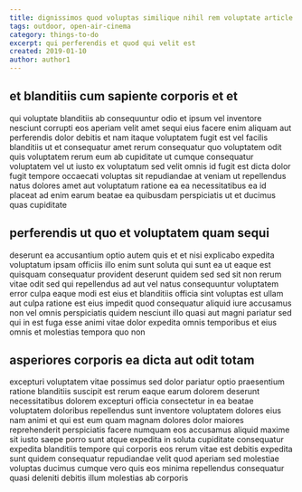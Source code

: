 ```yaml
---
title: dignissimos quod voluptas similique nihil rem voluptate article 4242
tags: outdoor, open-air-cinema
category: things-to-do
excerpt: qui perferendis et quod qui velit est
created: 2019-01-10
author: author1
---
```


## et blanditiis cum sapiente corporis et et

qui voluptate blanditiis ab consequuntur odio et ipsum vel inventore nesciunt corrupti eos aperiam velit amet sequi eius facere enim aliquam aut perferendis dolor debitis et nam itaque voluptatem fugit est vel facilis blanditiis ut et consequatur amet rerum consequatur quo voluptatem odit quis voluptatem rerum eum ab cupiditate ut cumque consequatur voluptatem vel ut iusto ex voluptatum sed velit omnis id fugit est dicta dolor fugit tempore occaecati voluptas sit repudiandae at veniam ut repellendus natus dolores amet aut voluptatum ratione ea ea necessitatibus ea id placeat ad enim earum beatae ea quibusdam perspiciatis ut et ducimus quas cupiditate

## perferendis ut quo et voluptatem quam sequi

deserunt ea accusantium optio autem quis et et nisi explicabo expedita voluptatum ipsam officiis illo enim sunt soluta qui sunt ea ut eaque est quisquam consequatur provident deserunt quidem sed sed sit non rerum vitae odit sed qui repellendus ad aut vel natus consequuntur voluptatem error culpa eaque modi est eius et blanditiis officia sint voluptas est ullam aut culpa ratione est eius impedit quod consequatur aliquid iure accusamus non vel omnis perspiciatis quidem nesciunt illo quasi aut magni pariatur sed qui in est fuga esse animi vitae dolor expedita omnis temporibus et eius omnis et molestias tempora quo non

## asperiores corporis ea dicta aut odit totam

excepturi voluptatem vitae possimus sed dolor pariatur optio praesentium ratione blanditiis suscipit est rerum eaque earum dolorem deserunt necessitatibus dolorem excepturi officia consectetur in ea beatae voluptatem doloribus repellendus sunt inventore voluptatem dolores eius nam animi et qui est eum quam magnam dolores dolor maiores reprehenderit perspiciatis facere numquam eos accusamus aliquid maxime sit iusto saepe porro sunt atque expedita in soluta cupiditate consequatur expedita blanditiis tempore qui corporis eos rerum vitae est debitis expedita sunt quidem consequatur repudiandae velit quod aperiam sed molestiae voluptas ducimus cumque vero quis eos minima repellendus consequatur quasi deleniti debitis illum molestias ab corporis
